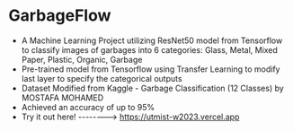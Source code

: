 # GarbageFlow
- A Machine Learning Project utilizing ResNet50 model from Tensorflow to classify images of garbages into 6 categories: Glass, Metal, Mixed Paper, Plastic, Organic, Garbage
- Pre-trained model from Tensorflow using Transfer Learning to modify last layer to specify the categorical outputs
- Dataset Modified from Kaggle - Garbage Classification (12 Classes) by MOSTAFA MOHAMED
- Achieved an accuracy of up to 95%
- Try it out here! --------> https://utmist-w2023.vercel.app

